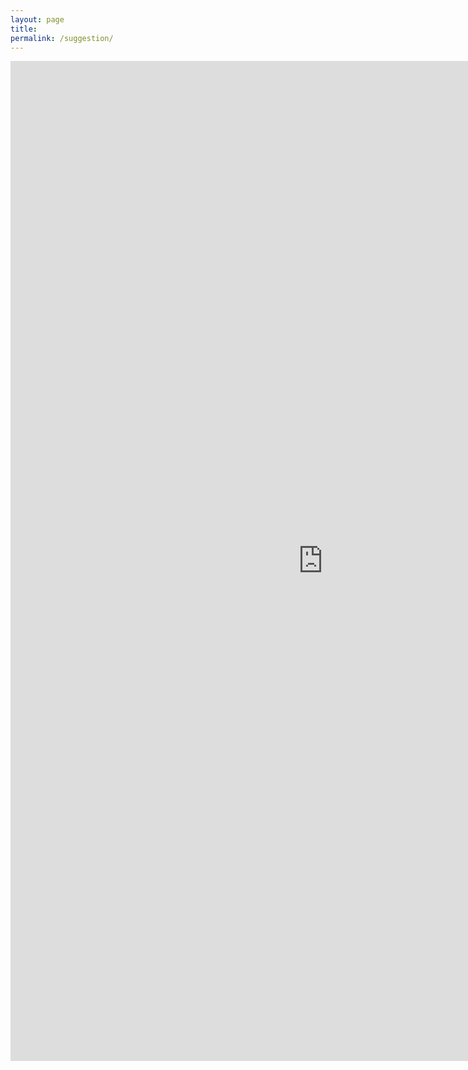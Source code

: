 ```yaml
---
layout: page
title: 
permalink: /suggestion/
---
```


<iframe src="https://docs.google.com/forms/d/e/1FAIpQLScrg80ees-XjymBrTZbIP_UXW74AETKgE5rKSFdt7NOPkdAAw/viewform?embedded=true" width="1000" height="1600" frameborder="0" marginheight="0" marginwidth="0">Yükleniyor…</iframe>
